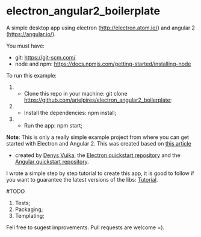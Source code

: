 # electron_angular2_boilerplate

A simple desktop app using electron (http://electron.atom.io/) and angular 2 (https://angular.io/).

You must have:
- git: https://git-scm.com/
- node and npm: https://docs.npmjs.com/getting-started/installing-node

To run this example:
1. - Clone this repo in your machine: git clone https://github.com/arielpires/electron_angular2_boilerplate;
2. - Install the dependencies: npm install;
3. - Run the app: npm start;

**Note**: This  is only a really simple example project from where you can get started with Electron and Angular 2. This was created based on [this article](https://medium.com/@DenysVuika/using-angular-2-with-electron-a9fa0715cf12#.tn811raqf "Article")
-  created by [Denys Vuika](https://github.com/DenisVuyka "DenisVuyka"), the [Electron quickstart repository](https://github.com/electron/electron-quick-start "Electron") and the  [Angular quickstart repository](https://github.com/angular/quickstart "Angular").

I wrote a simple step by step tutorial to create this app, it is good to follow if you want to guarantee the latest versions of the libs: [Tutorial](./tutorial.md).

#TODO
1. Tests;
2. Packaging;
3. Templating;

Fell free to sugest improvements. Pull requests are welcome =).
